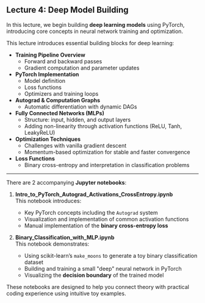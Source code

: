 ## Lecture 4: Deep Model Building
In this lecture, we begin building **deep learning models** using PyTorch, introducing core concepts in neural network training and optimization.

This lecture introduces essential building blocks for deep learning:

- **Training Pipeline Overview**
  - Forward and backward passes
  - Gradient computation and parameter updates
- **PyTorch Implementation**
  - Model definition
  - Loss functions
  - Optimizers and training loops
- **Autograd & Computation Graphs**
  - Automatic differentiation with dynamic DAGs
- **Fully Connected Networks (MLPs)**
  - Structure: input, hidden, and output layers
  - Adding non-linearity through activation functions (ReLU, Tanh, LeakyReLU)
- **Optimization Techniques**
  - Challenges with vanilla gradient descent
  - Momentum-based optimization for stable and faster convergence
- **Loss Functions**
  - Binary cross-entropy and interpretation in classification problems

---

There are 2 accompanying **Jupyter notebooks**:

1. **Intro_to_PyTorch_Autograd_Activations_CrossEntropy.ipynb**  
   This notebook introduces:
   - Key PyTorch concepts including the `Autograd` system
   - Visualization and implementation of common activation functions
   - Manual implementation of the **binary cross-entropy loss**

2. **Binary_Classification_with_MLP.ipynb**  
   This notebook demonstrates:
   - Using scikit-learn’s `make_moons` to generate a toy binary classification dataset
   - Building and training a small "deep" neural network in PyTorch
   - Visualizing the **decision boundary** of the trained model

These notebooks are designed to help you connect theory with practical coding experience using intuitive toy examples.
